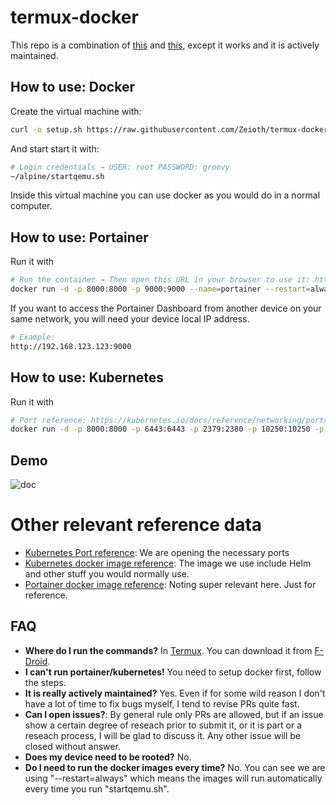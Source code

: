 # termux-docker
This repo is a combination of [this](https://github.com/egandro/docker-qemu-arm) and [this](https://github.com/mrp-yt/docker_and_portainer_on_dex), except it works and it is actively maintained.


## How to use: Docker

  Create the virtual machine with:
  
  ``` sh
  curl -o setup.sh https://raw.githubusercontent.com/Zeioth/termux-docker/main/setup.sh && chmod 755 ./setup.sh && ./setup.sh
  ```

  And start start it with:
  
  ``` sh
  # Login credentials → USER: root PASSWORD: groovy
  ~/alpine/startqemu.sh
  ```
  
  Inside this virtual machine you can use docker as you would do in a normal computer.

## How to use: Portainer

  Run it with
  ``` sh
  # Run the container → Then open this URL in your browser to use it: http://localhost:9000
  docker run -d -p 8000:8000 -p 9000:9000 --name=portainer --restart=always -v /var/run/docker.sock:/var/run/docker.sock -v portainer_data:/data portainer/portainer-ce && echo " * Open http://localhost:9000 in your browser to use portainer." && echo " * You can make sure the container is running with 'docker ps'."
  ```

  If you want to access the Portainer Dashboard from another device on your same network, you will need your device local IP address.
  
  ``` sh
  # Example:
  http://192.168.123.123:9000
  ```

## How to use: Kubernetes

  Run it with
  ```sh
  # Port reference: https://kubernetes.io/docs/reference/networking/ports-and-protocols/
  docker run -d -p 8000:8000 -p 6443:6443 -p 2379:2380 -p 10250:10250 -p 10259:10259 -p 10257:10257 -p 6443:6443 -p 10250:10250 -p 30000:32767 --name=kubernetes --restart=always -v /var/run/docker.sock:/var/run/docker.sock -v kubernetes_data:/data alpine/k8s:1.24.12 && echo " * You can make sure the container is running with 'docker ps'."
  ```

## Demo

![doc](https://user-images.githubusercontent.com/3357792/229592523-72232b5a-02ee-478a-9d25-420472fbce47.jpg)

# Other relevant reference data

* [Kubernetes Port reference](https://kubernetes.io/docs/reference/networking/ports-and-protocols/): We are opening the necessary ports
* [Kubernetes docker image reference](https://hub.docker.com/r/alpine/k8s): The image we use include Helm and other stuff you would normally use.
* [Portainer docker image reference](https://hub.docker.com/r/portainer/portainer-ce): Noting super relevant here. Just for reference.

## FAQ

* **Where do I run the commands?** In [Termux](https://termux.dev/en/). You can download it from [F-Droid](https://www.f-droid.org/).
* **I can't run portainer/kubernetes!** You need to setup docker first, follow the steps.
* **It is really actively maintained?** Yes. Even if for some wild reason I don't have a lot of time to fix bugs myself, I tend to revise PRs quite fast.
* **Can I open issues?**: By general rule only PRs are allowed, but if an issue show a certain degree of reseach prior to submit it, or it is part or a reseach process, I will be glad to discuss it. Any other issue will be closed without answer.
* **Does my device need to be rooted?** No.
* **Do I need to run the docker images every time?** No. You can see we are using "--restart=always" which means the images will run automatically every time you run "startqemu.sh".
